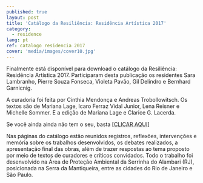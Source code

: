 ```yaml
---
published: true
layout: post
title: 'Catálogo da Resiliência: Residência Artística 2017'
category:
  - residence
lang: pt
ref: catalogo residencia 2017
cover: 'media/images/cover10.jpg'
---
```


Finalmente está disponível para download o catálogo da Resiliência: Residência Artística 2017. Participaram desta publicação os residentes Sara Lambranho, Pierre Souza Fonseca, Violeta Pavão, Gil Delindro e Bernhard Garnicnig.

A curadoria foi feita por Cinthia Mendonça e Andreas Trobollowitsch. 
Os textos são de Mariana Lage, Icaro Ferraz Vidal Junior, Lena Reisner e Michelle Sommer. E a edição de Mariana Lage  e Clarice G. Lacerda.

Se você ainda ainda não tem o seu, basta [[CLICAR AQUI]](/media/docs/resiliencia-residencia-BAIXA.pdf)


Nas páginas do catálogo estão reunidos registros, reflexões, intervenções e memória sobre os trabalhos desenvolvidos, os debates realizados, a apresentação final das obras, além de trazer respostas ao tema proposto por meio de textos de curadores e críticos convidados. Todo o trabalho foi desenvolvido na Área de Proteção Ambiental da Serrinha do Alambari (RJ), posicionada na Serra da Mantiqueira, entre as cidades do Rio de Janeiro e São Paulo.
